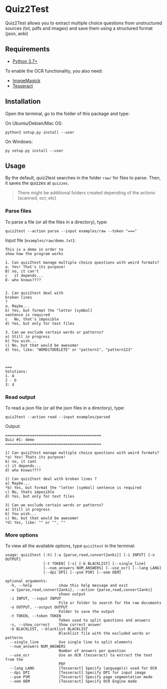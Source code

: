 # Quiz2Test

Quiz2Test allows you to extract multiple choice questions from unstructured sources (txt, pdfs and images) and 
save them using a structured format (json, anki)


## Requirements

- [Python 3.7+](https://www.python.org/downloads/)

To enable the OCR functionality, you also need:

- [ImageMagick](https://imagemagick.org/)
- [Tesseract](https://tesseract-ocr.github.io/)


## Installation

Open the terminal, go to the folder of this package and type:

On Ubuntu/Debian/Mac OS:

```
python3 setup.py install --user
```

On Windows:

```
py setup.py install --user
```


## Usage

By the default, quiz2test searches in the folder `raw/` for files to parse. Then, it saves the quizzes at `quizzes`.

> There might be additional folders created depending of the actions (scanned, ocr, etc)


### Parse files

To parse a file (or all the files in a directory), type:

```
quiz2test --action parse --input examples/raw --token "==="
```

Input file (`examples/raw/demo.txt`):

```
This is a demo in order to
show how the program works

1. Can quiz2test manage multiple choice questions with weird formats?
a. Yes! That's its purpose!
B) no, it can't
c	it depends...
D- who knows????


2. Can quiz2test deal with
broken lines
?
a. Maybe...
b) Yes, but format the "letter [symbol]
sentence is required
c	No, that's imposible
d) Yes, but only for text files

3. Can we exclude certain words or patterns?
a) Still in progress
b) You wish...
c) No, but that would be awesome!
d) Yes, like: "WORD1TODELETE" or "pattern1", "pattern123"



===
Solutions:
1. A
2 - b
3: d
```


### Read output

To read a json file (or all the json files in a directory), type:

```
quiz2test --action read --input examples/parsed
```

Output:

```
===========================================
Quiz #1: demo
===========================================

1) Can quiz2test manage multiple choice questions with weird formats?
*a) Yes! Thats its purpose!
b) no, it cant
c) it depends...
d) who knows????

2) Can quiz2test deal with broken lines ?
a) Maybe...
*b) Yes, but format the "letter [symbol] sentence is required
c) No, thats imposible
d) Yes, but only for text files

3) Can we exclude certain words or patterns?
a) Still in progress
b) You wish...
c) No, but that would be awesome!
*d) Yes, like: "" or "", ""
```

### More options

To view all the available options, type `quiz2test` in the terminal:

```
usage: quiz2test [-h] [-a {parse,read,convert2anki}] [-i INPUT] [-o OUTPUT]
                 [-t TOKEN] [-s] [-b BLACKLIST] [--single_line]
                 [--num_answers NUM_ANSWERS] [--use_ocr] [--lang LANG]
                 [--dpi DPI] [--psm PSM] [--oem OEM]

optional arguments:
  -h, --help            show this help message and exit
  -a {parse,read,convert2anki}, --action {parse,read,convert2anki}
                        shows output
  -i INPUT, --input INPUT
                        File or folder to search for the raw documents
  -o OUTPUT, --output OUTPUT
                        Folder to save the output
  -t TOKEN, --token TOKEN
                        Token used to split questions and answers
  -s, --show_correct    Show correct answer
  -b BLACKLIST, --blacklist BLACKLIST
                        Blacklist file with the excluded words or patterns
  --single_line         Use single line to split elements
  --num_answers NUM_ANSWERS
                        Number of answers per question
  --use_ocr             Use an OCR (tesseract) to extract the text from the
                        PDF
  --lang LANG           [Tesseract] Specify language(s) used for OCR
  --dpi DPI             [Tesseract] Specify DPI for input image
  --psm PSM             [Tesseract] Specify page segmentation mode
  --oem OEM             [Tesseract] Specify OCR Engine mode
```
